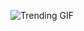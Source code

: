 ![Trending GIF](https://media4.giphy.com/media/v1.Y2lkPThiYjIxNzcycThuMDc0bjUzd2xhYWdqYmR4cTc5ZHI3YTB6d3drbTJ1YnplNDhwbCZlcD12MV9naWZzX3NlYXJjaCZjdD1n/YYKoJL28YtscdUTGWA/giphy.gif)
